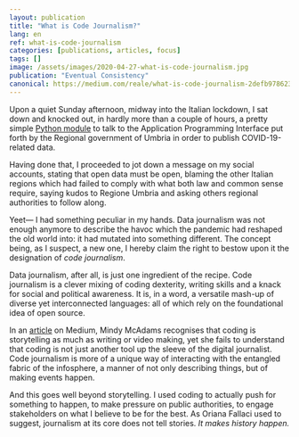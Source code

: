 ```yaml
---
layout: publication
title: "What is Code Journalism?"
lang: en
ref: what-is-code-journalism
categories: [publications, articles, focus]
tags: []
image: /assets/images/2020-04-27-what-is-code-journalism.jpg
publication: "Eventual Consistency"
canonical: https://medium.com/reale/what-is-code-journalism-2defb978623e
---
```


Upon a quiet Sunday afternoon, midway into the Italian lockdown, I sat down and knocked out, in hardly more than a couple of hours, a pretty simple [Python module](https://github.com/reale/covid19umbria) to talk to the Application Programming Interface put forth by the Regional government of Umbria in order to publish COVID-19-related data.

Having done that, I proceeded to jot down a message on my social accounts, stating that open data must be open, blaming the other Italian regions which had failed to comply with what both law and common sense require, saying kudos to Regione Umbria and asking others regional authorities to follow along.

Yeet— I had something peculiar in my hands. Data journalism was not enough anymore to describe the havoc which the pandemic had reshaped the old world into: it had mutated into something different. The concept being, as I suspect, a new one, I hereby claim the right to bestow upon it the designation of *code journalism*.

Data journalism, after all, is just one ingredient of the recipe. Code journalism is a clever mixing of coding dexterity, writing skills and a knack for social and political awareness. It is, in a word, a versatile mash-up of diverse yet interconnected languages: all of which rely on the foundational idea of open source.

In an [article](https://code.likeagirl.io/code-and-journalism-today-ce8909628ce5) on Medium, Mindy McAdams recognises that coding is storytelling as much as writing or video making, yet she fails to understand that coding is not just another tool up the sleeve of the digital journalist. Code journalism is more of a unique way of interacting with the entangled fabric of the infosphere, a manner of not only describing things, but of making events happen.

And this goes well beyond storytelling. I used coding to actually push for something to happen, to make pressure on public authorities, to engage stakeholders on what I believe to be for the best. As Oriana Fallaci used to suggest, journalism at its core does not tell stories. *It makes history happen.*
